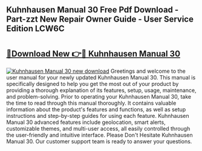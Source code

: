 ## Kuhnhausen Manual 30 Free Pdf Download - Part-zzt New Repair Owner Guide - User Service Edition LCW6C

# <h2><a href="http://bc76607.oget.top/?id=Kuhnhausen+Manual+30">🔗Download New 👉🔴 Kuhnhausen Manual 30</a></h2>

[![Kuhnhausen Manual 30 new download](https://i.imgur.com/5g1atiW.png)](http://bc76607.oget.top/?id=Kuhnhausen+Manual+30)
Greetings and welcome to the user manual for your newly updated Kuhnhausen Manual 30. This manual is specifically designed to help you get the most out of your product by providing a thorough explanation of its features, setup, usage, maintenance, and problem-solving. Prior to operating your Kuhnhausen Manual 30, take the time to read through this manual thoroughly. It contains valuable information about the product's features and functions, as well as setup instructions and step-by-step guides for using each feature. Kuhnhausen Manual 30 advanced features include geolocation, smart alerts, customizable themes, and multi-user access, all easily controlled through the user-friendly and intuitive interface. Please Don't Hesitate Kuhnhausen Manual 30. Our customer support team is ready to answer your questions.
